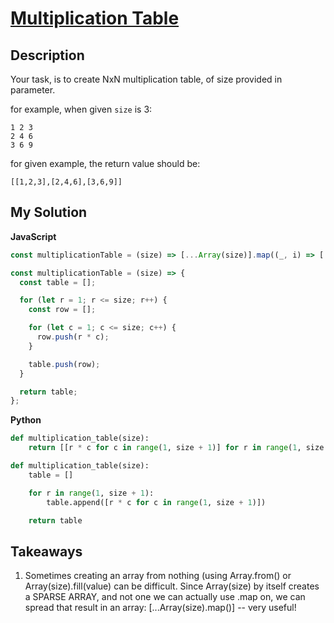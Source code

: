 # [Multiplication Table](https://www.codewars.com/kata/534d2f5b5371ecf8d2000a08)

## Description

Your task, is to create NxN multiplication table, of size provided in parameter.

for example, when given `size` is 3:

```
1 2 3
2 4 6
3 6 9
```

for given example, the return value should be:

```
[[1,2,3],[2,4,6],[3,6,9]]
```

## My Solution

**JavaScript**

```js
const multiplicationTable = (size) => [...Array(size)].map((_, i) => [...Array(size)].map((_, j) => (i + 1) * (j + 1)));
```

```js
const multiplicationTable = (size) => {
  const table = [];

  for (let r = 1; r <= size; r++) {
    const row = [];

    for (let c = 1; c <= size; c++) {
      row.push(r * c);
    }

    table.push(row);
  }

  return table;
};
```

**Python**

```py
def multiplication_table(size):
    return [[r * c for c in range(1, size + 1)] for r in range(1, size + 1)]
```

```py
def multiplication_table(size):
    table = []

    for r in range(1, size + 1):
        table.append([r * c for c in range(1, size + 1)])

    return table
```

## Takeaways

1. Sometimes creating an array from nothing (using Array.from() or Array(size).fill(value) can be difficult. Since Array(size) by itself creates a SPARSE ARRAY, and not one we can actually use .map on, we can spread that result in an array:
   [...Array(size).map()] -- very useful!
